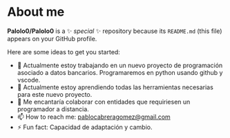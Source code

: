 # About me


**Palolo0/Palolo0** is a ✨ _special_ ✨ repository because its `README.md` (this file) appears on your GitHub profile.

Here are some ideas to get you started:

- 🔭 Actualmente estoy trabajando en un nuevo proyecto de programación asociado a datos bancarios. Programaremos en python usando github y vscode.
- 🌱 Actualmente estoy aprendiendo todas las herramientas necesarias para este nuevo proyecto.
- 👯 Me encantaría colaborar con entidades que requiriesen un programador a distancia.
- 📫 How to reach me: pablocabreragomez@gmail.com
- ⚡ Fun fact: Capacidad de adaptación y cambio.

